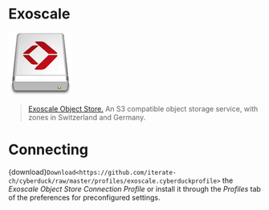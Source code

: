 Exoscale
===

![Exoscale Drive Icon](_images/exoscale.png)

> [Exoscale Object Store.](https://www.exoscale.com/object-storage/) An S3 compatible object storage service, with zones in Switzerland and Germany.

# Connecting

{download}`Download<https://github.com/iterate-ch/cyberduck/raw/master/profiles/exoscale.cyberduckprofile>` the *Exoscale Object Store Connection Profile* or install it through the *Profiles* tab of the preferences for preconfigured settings.